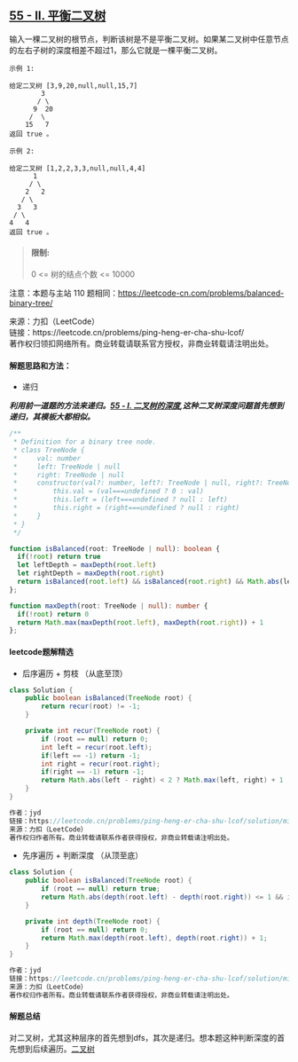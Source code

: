 ## [55 - II. 平衡二叉树](https://leetcode.cn/problems/ping-heng-er-cha-shu-lcof/)

<p>
输入一棵二叉树的根节点，判断该树是不是平衡二叉树。如果某二叉树中任意节点的左右子树的深度相差不超过1，那么它就是一棵平衡二叉树。
</p>

```
示例 1: 

给定二叉树 [3,9,20,null,null,15,7]
        3
       / \
      9  20
     /  \
    15   7
返回 true 。

示例 2:

给定二叉树 [1,2,2,3,3,null,null,4,4]
      1
     / \
    2   2
   / \
  3   3
 / \
4   4
返回 true 。
```

> #### 限制:
>
> 0 <= 树的结点个数 <= 10000

注意：本题与主站 110 题相同：https://leetcode-cn.com/problems/balanced-binary-tree/

<p style="font-size: 14px">
来源：力扣（LeetCode） <br>
链接：https://leetcode.cn/problems/ping-heng-er-cha-shu-lcof/ <br>
著作权归领扣网络所有。商业转载请联系官方授权，非商业转载请注明出处。
</p>

#### 解题思路和方法：
- 递归

**_利用前一道题的方法来递归。[55 - I. 二叉树的深度](./55-I.二叉树的深度.md),这种二叉树深度问题首先想到递归，其模板大都相似。_**

```typescript
/**
 * Definition for a binary tree node.
 * class TreeNode {
 *     val: number
 *     left: TreeNode | null
 *     right: TreeNode | null
 *     constructor(val?: number, left?: TreeNode | null, right?: TreeNode | null) {
 *         this.val = (val===undefined ? 0 : val)
 *         this.left = (left===undefined ? null : left)
 *         this.right = (right===undefined ? null : right)
 *     }
 * }
 */

function isBalanced(root: TreeNode | null): boolean {
  if(!root) return true
  let leftDepth = maxDepth(root.left)
  let rightDepth = maxDepth(root.right)
  return isBalanced(root.left) && isBalanced(root.right) && Math.abs(leftDepth - rightDepth) < 2
};

function maxDepth(root: TreeNode | null): number {
  if(!root) return 0
  return Math.max(maxDepth(root.left), maxDepth(root.right)) + 1
};
```

#### leetcode题解精选
- 后序遍历 + 剪枝 （从底至顶）

```java
class Solution {
    public boolean isBalanced(TreeNode root) {
        return recur(root) != -1;
    }

    private int recur(TreeNode root) {
        if (root == null) return 0;
        int left = recur(root.left);
        if(left == -1) return -1;
        int right = recur(root.right);
        if(right == -1) return -1;
        return Math.abs(left - right) < 2 ? Math.max(left, right) + 1 : -1;
    }
}

作者：jyd
链接：https://leetcode.cn/problems/ping-heng-er-cha-shu-lcof/solution/mian-shi-ti-55-ii-ping-heng-er-cha-shu-cong-di-zhi/
来源：力扣（LeetCode）
著作权归作者所有。商业转载请联系作者获得授权，非商业转载请注明出处。
```

- 先序遍历 + 判断深度 （从顶至底）

```java
class Solution {
    public boolean isBalanced(TreeNode root) {
        if (root == null) return true;
        return Math.abs(depth(root.left) - depth(root.right)) <= 1 && isBalanced(root.left) && isBalanced(root.right);
    }

    private int depth(TreeNode root) {
        if (root == null) return 0;
        return Math.max(depth(root.left), depth(root.right)) + 1;
    }
}

作者：jyd
链接：https://leetcode.cn/problems/ping-heng-er-cha-shu-lcof/solution/mian-shi-ti-55-ii-ping-heng-er-cha-shu-cong-di-zhi/
来源：力扣（LeetCode）
著作权归作者所有。商业转载请联系作者获得授权，非商业转载请注明出处。
```

#### 解题总结
对二叉树，尤其这种层序的首先想到dfs，其次是递归。想本题这种判断深度的首先想到后续遍历。[二叉树](../算法与数据结构/数据结构/非线性结构.md)

